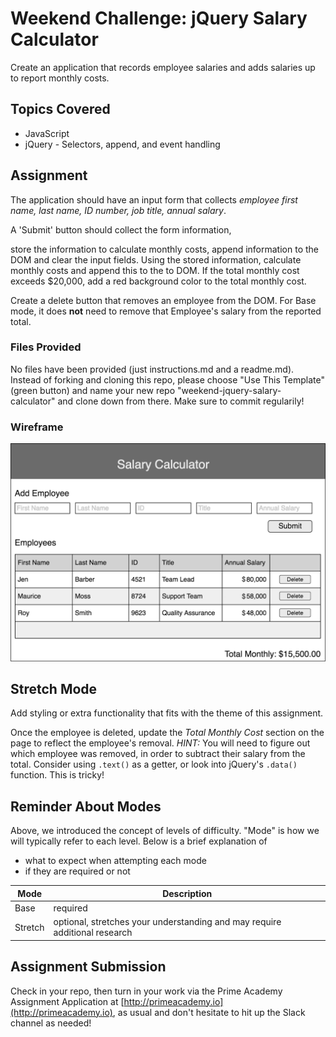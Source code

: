 # Weekend Challenge: jQuery Salary Calculator
Create an application that records employee salaries and adds salaries up to report monthly costs. 

## Topics Covered
- JavaScript
- jQuery - Selectors, append, and event handling

## Assignment

The application should have an input form that collects <!-- Done -->
_employee first name, <!-- Done -->
 last name, <!-- Done -->
 ID number, <!-- Done -->
 job title,<!-- Done -->
  annual salary_.<!-- Done -->
<!-- added input fields>
<!-- added table with headers and columns -->

A 'Submit' button should collect the form information,
<!-- added button -->
<!-- working on button functions -->
 store the information to calculate monthly costs, <!-- Done - gets added to an array -->
append information to the DOM <!-- Done -->
and clear the input fields. <!-- Done  - clears fields after submitting -->
Using the stored information, calculate monthly costs and append this to the to DOM. <!-- appends the SUM to the DOM -->
If the total monthly cost exceeds $20,000, 
add a red background color to the total monthly cost.

Create a delete button that removes an employee from the DOM. 
For Base mode, it does **not** need to remove that Employee's salary from the reported total.

### Files Provided
No files have been provided (just instructions.md and a readme.md). Instead of forking and cloning this repo, please choose "Use This Template" (green button) and name your new repo "weekend-jquery-salary-calculator" and clone down from there. Make sure to commit regularily!

### Wireframe

![Wireframe](salary-calc-wireframe.png)

## Stretch Mode

Add styling or extra functionality that fits with the theme of this assignment.

Once the employee is deleted, update the _Total Monthly Cost_ section on the page to reflect the employee's removal. _HINT:_ You will need to figure out which employee was removed, in order to subtract their salary from the total. Consider using `.text()` as a getter, or look into jQuery's `.data()` function. This is tricky! 

## Reminder About Modes

Above, we introduced the concept of levels of difficulty. "Mode" is how we will typically refer to each level. Below is a brief explanation of

* what to expect when attempting each mode
* if they are required or not

Mode | Description
--- | ---
Base | required
Stretch | optional, stretches your understanding and may require additional research

## Assignment Submission
Check in your repo, then turn in your work via the Prime Academy Assignment Application at [http://primeacademy.io](http://primeacademy.io), as usual and don't hesitate to hit up the Slack channel as needed!
